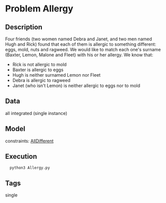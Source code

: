 # Problem Allergy
## Description
Four friends (two women named Debra and Janet, and two men named Hugh and Rick) found that each of them is allergic to something different:
eggs, mold, nuts and ragweed.
We would like to match each one's surname (Baxter, Lemon, Malone and Fleet) with his or her allergy.
We know that:
 - Rick is not allergic to mold
 - Baxter is allergic to eggs
 - Hugh is neither surnamed Lemon nor Fleet
 - Debra is allergic to ragweed
 - Janet (who isn't Lemon) is neither allergic to eggs nor to mold


## Data
all integrated (single instance)

## Model
  constraints: [AllDifferent](http://pycsp.org/documentation/constraints/AllDifferent)

## Execution
```
  python3 Allergy.py
```

## Tags
 single

